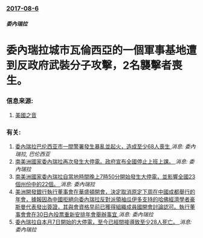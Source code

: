 ### [2017-08-6](/news/2017/08/6/index.md)

##### 委內瑞拉
# 委內瑞拉城市瓦倫西亞的一個軍事基地遭到反政府武裝分子攻擊，2名襲擊者喪生。 




### 信息来源:

1. [美國之音](https://www.voachinese.com/a/venezuela-20170806/3974660.html)

### 有关:

1. [委內瑞拉巴伦西亚市一間警署發生暴亂並起火，造成至少68人喪生 ](/zh/news/2018/03/28/委內瑞拉巴伦西亚市一間警署發生暴亂並起火-造成至少68人喪生.md) _消息: 委內瑞拉, 巴伦西亚_
2. [南美洲國家委內瑞拉再次發生大停電。政府宣布全國停止上班上課。 ](/zh/news/2019/03/8/南美洲國家委內瑞拉再次發生大停電-政府宣布全國停止上班上課.md) _消息: 委內瑞拉_
3. [南美洲國家委內瑞拉自當地時間晚上7時50分開始發生大停電，並影響全國23個州份中的22個。 ](/zh/news/2019/03/7/南美洲國家委內瑞拉自當地時間晚上7時50分開始發生大停電-並影響全國23個州份中的22個.md) _消息: 委內瑞拉_
4. [ 美洲開發銀行執行董事會在華盛頓開會，決定取消原定下周在中國成都舉行的年會，據報因為中國拒絕向委內瑞拉反對派領袖瓜伊多支持的哈佛經濟學者豪斯曼代表發出簽證，其與會資格早前已獲得組織成員國開會討論認可。執行董事會會在30日內投票重新安排年會舉辦事宜 ](/zh/news/2019/03/22/美洲開發銀行執行董事會在華盛頓開會-決定取消原定下周在中國成都舉行的年會-據報因為中國拒絕向委內瑞拉反對派領袖瓜伊多支.md) _消息: 委內瑞拉_
5. [委內瑞拉自本月7日開始的大停電，至今已經間接導致至少28人死亡。 ](/zh/news/2019/03/10/委內瑞拉自本月7日開始的大停電-至今已經間接導致至少28人死亡.md) _消息: 委內瑞拉_
